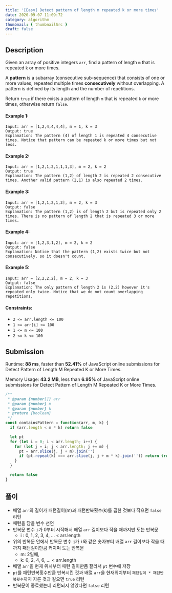 ```yaml
---
title: '[Easy] Detect pattern of length m repeated k or more times'
date: 2020-09-07 11:09:72
category: algorithm
thumbnail: { thumbnailSrc }
draft: false
---
```


## Description

Given an array of positive integers `arr`, find a pattern of length `m` that is repeated `k` or more times.

A **pattern** is a subarray (consecutive sub-sequence) that consists of one or more values, repeated multiple times **consecutively** without overlapping. A pattern is defined by its length and the number of repetitions.

Return `true` if there exists a pattern of length `m` that is repeated `k` or more times, otherwise return `false`.

#### Example 1:

```
Input: arr = [1,2,4,4,4,4], m = 1, k = 3
Output: true
Explanation: The pattern (4) of length 1 is repeated 4 consecutive times. Notice that pattern can be repeated k or more times but not less.
```

#### Example 2:

```
Input: arr = [1,2,1,2,1,1,1,3], m = 2, k = 2
Output: true
Explanation: The pattern (1,2) of length 2 is repeated 2 consecutive times. Another valid pattern (2,1) is also repeated 2 times.
```

#### Example 3:

```
Input: arr = [1,2,1,2,1,3], m = 2, k = 3
Output: false
Explanation: The pattern (1,2) is of length 2 but is repeated only 2 times. There is no pattern of length 2 that is repeated 3 or more times.
```

#### Example 4:

```
Input: arr = [1,2,3,1,2], m = 2, k = 2
Output: false
Explanation: Notice that the pattern (1,2) exists twice but not consecutively, so it doesn't count.
```

#### Example 5:

```
Input: arr = [2,2,2,2], m = 2, k = 3
Output: false
Explanation: The only pattern of length 2 is (2,2) however it's repeated only twice. Notice that we do not count overlapping repetitions.
```

#### Constraints:

- `2 <= arr.length <= 100`
- `1 <= arr[i] <= 100`
- `1 <= m <= 100`
- `2 <= k <= 100`

## Submission

Runtime: **88 ms**, faster than **52.41%** of JavaScript online submissions for Detect Pattern of Length M Repeated K or More Times.

Memory Usage: **43.2 MB**, less than **6.95%** of JavaScript online submissions for Detect Pattern of Length M Repeated K or More Times.

```javascript
/**
 * @param {number[]} arr
 * @param {number} m
 * @param {number} k
 * @return {boolean}
 */
const containsPattern = function(arr, m, k) {
  if (arr.length < m * k) return false

  let pt
  for (let i = 0; i < arr.length; i++) {
    for (let j = i; j < arr.length; j += m) {
      pt = arr.slice(j, j + m).join('')
      if (pt.repeat(k) === arr.slice(j, j + m * k).join('')) return true
    }
  }

  return false
}
```

## 풀이

- 배열 `arr`의 길이가 패턴길이(m)과 패턴반복횟수(k)를 곱한 것보다 작으면 `false` 리턴
- 패턴을 담을 변수 선언
- 반복문 변수 `i`가 0부터 시작해서 배열 `arr` 길이보다 작을 때까지만 도는 반복문
  - i : 0, 1, 2, 3, 4, ... < arr.length
- 위의 반복문 안에서 반복문 변수 `j`가 `i`와 같은 숫자부터 배열 `arr` 길이보다 작을 때까지 패턴길이만큼 커지며 도는 반복문
  - m: 2일때,
  - k: 0, 2, 4, 6, ... < arr.length
- 배열 `arr`을 현재 위치부터 패턴 길이만큼 잘라서 `pt` 변수에 저장
- `pt`를 패턴반복횟수만큼 반복시킨 것과 배열 `arr`을 현재위치부터 `패턴길이 * 패턴반복횟수`까지 자른 것과 같으면 `true` 리턴
- 반복문이 종료했는데 리턴되지 않았다면 `false` 리턴
